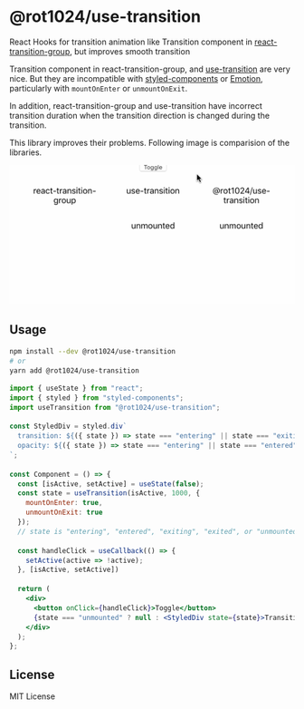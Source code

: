 # @rot1024/use-transition

React Hooks for transition animation like Transition component in [react-transition-group](https://github.com/reactjs/react-transition-group), but improves smooth transition

Transition component in react-transition-group, and [use-transition](https://www.npmjs.com/package/use-transition) are very nice. But they are incompatible with [styled-components](https://www.styled-components.com/) or [Emotion](https://emotion.sh/docs/introduction), particularly with `mountOnEnter` or `unmountOnExit`. 

In addition, react-transition-group and use-transition have incorrect transition duration when the transition direction is changed during the transition.

This library improves their problems. Following image is comparision of the libraries.

![comparison](image.gif)

## Usage

```sh
npm install --dev @rot1024/use-transition
# or
yarn add @rot1024/use-transition
```

```jsx
import { useState } from "react";
import { styled } from "styled-components";
import useTransition from "@rot1024/use-transition";

const StyledDiv = styled.div`
  transition: ${({ state }) => state === "entering" || state === "exiting" ? "all 1s ease" : ""};
  opacity: ${({ state }) => state === "entering" || state === "entered" ? 1 : 0};
`;

const Component = () => {
  const [isActive, setActive] = useState(false);
  const state = useTransition(isActive, 1000, {
    mountOnEnter: true,
    unmountOnExit: true
  });
  // state is "entering", "entered", "exiting", "exited", or "unmounted"

  const handleClick = useCallback(() => {
    setActive(active => !active);
  }, [isActive, setActive])

  return (
    <div>
      <button onClick={handleClick}>Toggle</button>
      {state === "unmounted" ? null : <StyledDiv state={state}>Transition</StyledDiv>}
    </div>
  );
};
```

## License

MIT License
